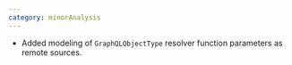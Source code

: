 ```yaml
---
category: minorAnalysis
---
```

* Added modeling of `GraphQLObjectType` resolver function parameters as remote sources.
